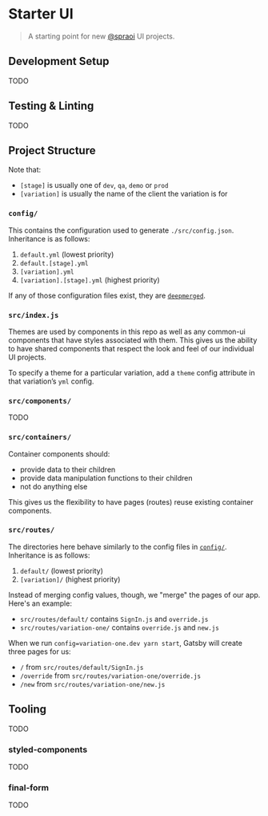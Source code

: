 # Starter UI

> A starting point for new [@spraoi](https://github.com/spraoi/) UI projects.

## Development Setup

TODO

## Testing & Linting

TODO

## Project Structure

Note that:

- `[stage]` is usually one of `dev`, `qa`, `demo` or `prod`
- `[variation]` is usually the name of the client the variation is for

### `config/`

This contains the configuration used to generate `./src/config.json`. Inheritance is as follows:

1. `default.yml` (lowest priority)
2. `default.[stage].yml`
3. `[variation].yml`
4. `[variation].[stage].yml` (highest priority)

If any of those configuration files exist, they are
[`deepmerged`](https://github.com/KyleAMathews/deepmerge).

### `src/index.js`

Themes are used by components in this repo as well as any common-ui components that have styles associated with them.
This gives us the ability to have shared components that respect the look and feel of our individual UI projects.

To specify a theme for a particular variation, add a `theme` config attribute in that variation&rsquo;s `yml` config.

### `src/components/`

TODO

### `src/containers/`

Container components should:

- provide data to their children
- provide data manipulation functions to their children
- not do anything else

This gives us the flexibility to have pages (routes) reuse existing container components.

### `src/routes/`

The directories here behave similarly to the config files in [`config/`](#config). Inheritance is as follows:

1. `default/` (lowest priority)
2. `[variation]/` (highest priority)

Instead of merging config values, though, we "merge" the pages of our app. Here's an example:

- `src/routes/default/` contains `SignIn.js` and `override.js`
- `src/routes/variation-one/` contains `override.js` and `new.js`

When we run `config=variation-one.dev yarn start`, Gatsby will create three pages for us:

- `/` from `src/routes/default/SignIn.js`
- `/override` from `src/routes/variation-one/override.js`
- `/new` from `src/routes/variation-one/new.js`

## Tooling

TODO

### styled-components

TODO

### final-form

TODO
